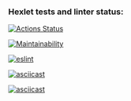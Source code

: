 ### Hexlet tests and linter status:
[![Actions Status](https://github.com/kokos511/frontend-project-lvl1/workflows/hexlet-check/badge.svg)](https://github.com/kokos511/frontend-project-lvl1/actions)

[![Maintainability](https://api.codeclimate.com/v1/badges/0c6d0d72f3c82058306c/maintainability)](https://codeclimate.com/github/kokos511/frontend-project-lvl1/maintainability)

[![eslint](https://github.com/kokos511/frontend-project-lvl1/actions/workflows/eslint.yml/badge.svg)](https://github.com/kokos511/frontend-project-lvl1/actions/workflows/eslint.yml)

[![asciicast](https://asciinema.org/a/re8NksnmpmFEo8JYso45gxp9y.svg)](https://asciinema.org/a/re8NksnmpmFEo8JYso45gxp9y)

[![asciicast](https://asciinema.org/a/day0mde1rbTKeJkOO9dZ5B76l.svg)](https://asciinema.org/a/day0mde1rbTKeJkOO9dZ5B76l)

